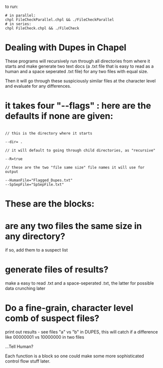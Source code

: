 
to run:

```
# in parallel:
chpl FileCheckParallel.chpl && ./FileCheckParallel
# in series:
chpl FileCheck.chpl && ./FileCheck 
```

# Dealing with Dupes in Chapel

These programs will recursively run through all directories from where it starts and make generate two text docs (a .txt file that is easy to read as a human and a space seperated .txt file) for any two files with equal size.  

Then it will go through these suspiciously similar files at the character level and evaluate for any differences.

# it takes four "--flags" : here are the defaults if none are given:

```

// this is the directory where it starts

--dir= .  

// it will default to going through child directories, as "recursive"

--R=true 

// these are the two "file same size" file names it will use for output

--HumanFile="Flagged_Dupes.txt"
--SpSepFile="SpSepFile.txt"
```

# These are the blocks:

# are any two files the same size in any directory?

  if so, add them to a suspect list

# generate files of results?

  make a easy to read .txt and a space-seperated .txt, the latter for 
  possible data crunching later

# Do a fine-grain, character level comb of suspect files?  
  print out results - see files "a" vs "b" in DUPES, this will
  catch if a difference like 00000001 vs 10000000 in two files

...Tell Human?

Each function is a block so one could make some more sophisticated control flow stuff later.
